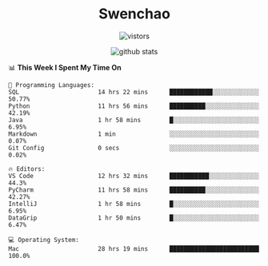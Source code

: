 <h1 align="center">Swenchao</h3>

<p align="center">
  <img src="https://visitor-badge.glitch.me/badge?page_id=Swenchao" alt="vistors" />
</p>

<p align="center">
  <img src="https://github-readme-stats.vercel.app/api?username=Swenchao&count_private=true&show_icons=true&theme=vue-dark&hide_title=true" alt="github stats" />
</p>

<!--START_SECTION:waka-->
📊 **This Week I Spent My Time On** 

```text
💬 Programming Languages: 
SQL                      14 hrs 22 mins      ████████████░░░░░░░░░░░░░   50.77% 
Python                   11 hrs 56 mins      ██████████░░░░░░░░░░░░░░░   42.19% 
Java                     1 hr 58 mins        █░░░░░░░░░░░░░░░░░░░░░░░░   6.95% 
Markdown                 1 min               ░░░░░░░░░░░░░░░░░░░░░░░░░   0.07% 
Git Config               0 secs              ░░░░░░░░░░░░░░░░░░░░░░░░░   0.02%

🔥 Editors: 
VS Code                  12 hrs 32 mins      ███████████░░░░░░░░░░░░░░   44.3% 
PyCharm                  11 hrs 58 mins      ██████████░░░░░░░░░░░░░░░   42.27% 
IntelliJ                 1 hr 58 mins        █░░░░░░░░░░░░░░░░░░░░░░░░   6.95% 
DataGrip                 1 hr 50 mins        █░░░░░░░░░░░░░░░░░░░░░░░░   6.47%

💻 Operating System: 
Mac                      28 hrs 19 mins      █████████████████████████   100.0%

```


<!--END_SECTION:waka-->
